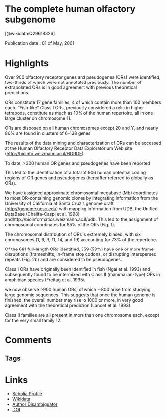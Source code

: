 
The complete human olfactory subgenome
======================================
  
  [@wikidata:Q29618326]  
  
Publication date : 01 of May, 2001  

# Highlights
Over 900 olfactory receptor genes and pseudogenes (ORs) were identified, two-thirds of which were not annotated previously. The number of extrapolated ORs is in good agreement with previous theoretical predictions.

ORs constitute 17 gene families, 4 of which contain more than 100 members each. “Fish-like” Class I ORs, previously considered a relic in higher tetrapods, constitute as much as 10% of the human repertoire, all in one large cluster on chromosome 11.

ORs are disposed on all human chromosomes except 20 and Y, and nearly 80% are found in clusters of 6–138 genes. 

The results of the data mining and characterization of ORs can be accessed at the Human Olfactory Receptor Data Exploratorium Web site (http://bioinfo.weizmann.ac.il/HORDE).

<!-- website is not working  -->

To date, >300 human OR genes and pseudogenes have been reported

This led to the identification of a total of 906 human potential coding regions of OR genes and pseudogenes (hereafter referred to globally as ORs). 

We have assigned approximate chromosomal megabase (Mb) coordinates to most OR-containing genomic clones by integrating information from the University of California at Santa Cruz's genome draft (http://genome.ucsc.edu) with mapping information from UDB, the Unified DataBase (Chalifa-Caspi et al. 1998) andhttp://bioinformatics.weizmann.ac.il/udb. This led to the assignment of chromosomal coordinates for 85% of the ORs (Fig. 1).

The chromosomal distribution of ORs is extremely biased, with six chromosomes (1, 6, 9, 11, 14, and 19) accounting for 73% of the repertoire. 

Of the 681 full-length ORs identified, 359 (53%) have one or more frame disruptions (frameshifts, in-frame stop codons, or disrupting interspersed repeats (Fig. 2b) and are considered to be pseudogenes. 

Class I ORs have originally been identified in fish (Ngai et al. 1993) and subsequently found to be intermixed with Class II (mammalian-type) ORs in amphibian species (Freitag et al. 1995).

we now observe >900 human ORs, of which ∼800 arise from studying large genomic sequences. This suggests that once the human genome is finished, the overall number may rise to 1000 or more, in very good agreement with the theoretical prediction (Lancet et al. 1993).

Class II families are all present in more than one chromosome each, except for the very small family 12.

# Comments

## Tags

# Links
  
 * [Scholia Profile](https://scholia.toolforge.org/work/Q29618326)  
 * [Wikidata](https://www.wikidata.org/wiki/Q29618326)  
 * [Author Disambiguator](https://author-disambiguator.toolforge.org/work_item_oauth.php?id=Q29618326&batch_id=&match=1&author_list_id=&doit=Get+author+links+for+work)  
 * [DOI](https://doi.org/10.1101/GR.171001)  
